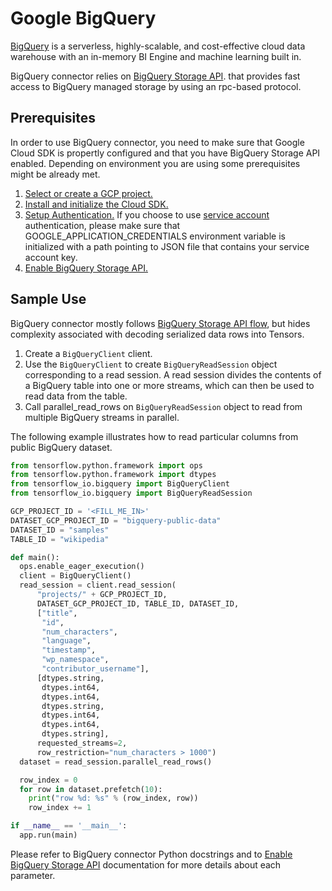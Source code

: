 # Google BigQuery

[BigQuery](https://cloud.google.com/bigquery/) is a serverless, highly-scalable,
and cost-effective cloud data warehouse with an in-memory BI Engine and machine
learning built in.

BigQuery connector relies on [BigQuery Storage API](https://cloud.google.com/bigquery/docs/reference/storage/).
that provides fast access to BigQuery managed storage by using an rpc-based
protocol.

## Prerequisites

In order to use BigQuery connector, you need to make sure that Google Cloud SDK
is propertly configured and that you have BigQuery Storage API enabled.
Depending on environment you are using some prerequisites might be already met.

1. [Select or create a GCP project.](https://pantheon.corp.google.com/projectselector2/home/dashboard)
2. [Install and initialize the Cloud SDK.](https://cloud.google.com/sdk/docs/)
3. [Setup Authentication.](https://cloud.google.com/docs/authentication/#service_accounts)
If you choose to use [service account](https://cloud.google.com/docs/authentication/production)
authentication, please make sure that GOOGLE_APPLICATION_CREDENTIALS
environment variable is initialized with a path pointing to JSON file that
contains your service account key.
4. [Enable BigQuery Storage API.](https://cloud.google.com/bigquery/docs/reference/storage/#enabling_the_api)

## Sample Use

BigQuery connector mostly follows [BigQuery Storage API flow](https://cloud.google.com/bigquery/docs/reference/storage/#basic_api_flow),
but hides complexity associated with decoding serialized data rows into Tensors.

1. Create a `BigQueryClient` client.
2. Use the `BigQueryClient` to create `BigQueryReadSession` object corresponding
    to a read session. A read session divides the contents of a BigQuery table
    into one or more streams, which can then be used to read data from the
    table.
3. Call parallel_read_rows on `BigQueryReadSession` object to read from multiple
    BigQuery streams in parallel.

The following example illustrates how to read particular columns from public
BigQuery dataset.

```python
from tensorflow.python.framework import ops
from tensorflow.python.framework import dtypes
from tensorflow_io.bigquery import BigQueryClient
from tensorflow_io.bigquery import BigQueryReadSession

GCP_PROJECT_ID = '<FILL_ME_IN>'
DATASET_GCP_PROJECT_ID = "bigquery-public-data"
DATASET_ID = "samples"
TABLE_ID = "wikipedia"

def main():
  ops.enable_eager_execution()
  client = BigQueryClient()
  read_session = client.read_session(
      "projects/" + GCP_PROJECT_ID,
      DATASET_GCP_PROJECT_ID, TABLE_ID, DATASET_ID,
      ["title",
       "id",
       "num_characters",
       "language",
       "timestamp",
       "wp_namespace",
       "contributor_username"],
      [dtypes.string,
       dtypes.int64,
       dtypes.int64,
       dtypes.string,
       dtypes.int64,
       dtypes.int64,
       dtypes.string],
      requested_streams=2,
      row_restriction="num_characters > 1000")
  dataset = read_session.parallel_read_rows()

  row_index = 0
  for row in dataset.prefetch(10):
    print("row %d: %s" % (row_index, row))
    row_index += 1

if __name__ == '__main__':
  app.run(main)

```

Please refer to BigQuery connector Python docstrings and to
[Enable BigQuery Storage API](https://cloud.google.com/bigquery/docs/reference/storage/rpc/)
documentation for more details about each parameter.
